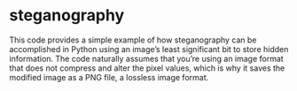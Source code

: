 # steganography
This code provides a simple example of how steganography can be accomplished in Python using an image’s least significant bit to store hidden information. The code naturally assumes that you’re using an image format that does not compress and alter the pixel values, which is why it saves the modified image as a PNG file, a lossless image format.
